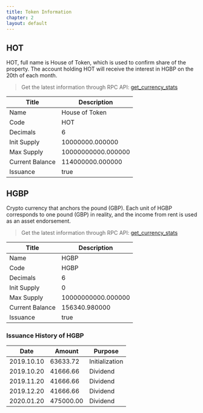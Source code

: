 ```yaml
---
title: Token Information
chapter: 2
layout: default
---
```


## HOT
HOT, full name is House of Token, which is used to confirm share of the property. The account holding HOT will receive the interest in HGBP on the 20th of each month. 

> Get the latest information through RPC API: [get_currency_stats](/rpcapi/rpc_api/#get_currency_stats)

 Title | Description
 --- | --- 
 Name | House of Token
 Code | HOT
 Decimals | 6
 Init Supply | 10000000.000000
 Max Supply | 10000000000.000000
 Current Balance | 114000000.000000
 Issuance | true
 
## HGBP

Crypto currency that anchors the pound (GBP). Each unit of HGBP corresponds to one pound (GBP) in reality, and the income from rent is used as an asset endorsement.

> Get the latest information through RPC API: [get_currency_stats](/rpcapi/rpc_api/#get_currency_stats)
 
  Title | Description
  --- | --- 
  Name | HGBP
  Code | HGBP
  Decimals | 6
  Init Supply | 0
  Max Supply | 10000000000.000000
  Current Balance | 156340.980000
  Issuance | true
  
### Issuance History of HGBP
  
  Date | Amount | Purpose
  --- | --- | ---
  2019.10.10 |  63633.72 | Initialization
  2019.10.20 |  41666.66 | Dividend
  2019.11.20 |  41666.66 | Dividend
  2019.12.20 |  41666.66 | Dividend
  2020.01.20 | 475000.00 | Dividend
	
